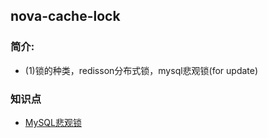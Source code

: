 ## nova-cache-lock

### 简介:
* (1)锁的种类，redisson分布式锁，mysql悲观锁(for update)

### 知识点
* [MySQL悲观锁](https://www.bilibili.com/video/BV1MY411R7bo/?vd_source=04ff874447812687f3346175b839011e)
